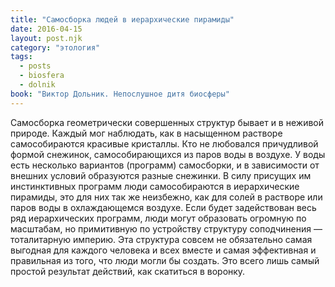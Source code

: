 ```yaml
---
title: "Самосборка людей в иерархические пирамиды"
date: 2016-04-15
layout: post.njk
category: "этология"
tags:
  - posts
  - biosfera
  - dolnik
book: "Виктор Дольник. Непослушное дитя биосферы"
---
```


Самосборка геометрически совершенных структур бывает и в неживой природе. Каждый мог наблюдать, как в насыщенном растворе самособираются красивые кристаллы. Кто не любовался причудливой формой снежинок, самособирающихся из паров воды в воздухе. У воды есть несколько вариантов (программ) самосборки, и в зависимости от внешних условий образуются разные снежинки. В силу присущих им инстинктивных программ люди самособираются в иерархические пирамиды, это для них так же неизбежно, как для солей в растворе или паров воды в охлаждающемся воздухе. Если будет задействован весь ряд иерархических программ, люди могут образовать огромную по масштабам, но примитивную по устройству структуру соподчинения — тоталитарную империю. Эта структура совсем не обязательно самая выгодная для каждого человека и всех вместе и самая эффективная и правильная из того, что люди могли бы создать. Это всего лишь самый простой результат действий, как скатиться в воронку.
